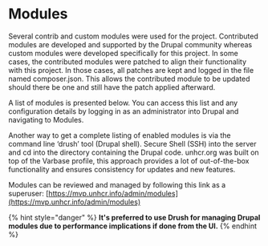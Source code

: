 # Modules

Several contrib and custom modules were used for the project. Contributed modules are developed and supported by the Drupal community whereas custom modules were developed specifically for this project. In some cases, the contributed modules were patched to align their functionality with this project. In those cases, all patches are kept and logged in the file named composer.json. This allows the contributed module to be updated should there be one and still have the patch applied afterward.

A list of modules is presented below. You can access this list and any configuration details by logging in as an administrator into Drupal and navigating to Modules.

Another way to get a complete listing of enabled modules is via the command line ‘drush’ tool (Drupal shell). Secure Shell (SSH) into the server and cd into the directory containing the Drupal code. unhcr.org was built on top of the Varbase profile, this approach provides a lot of out-of-the-box functionality and ensures consistency for updates and new features.

Modules can be reviewed and managed by following this link as a superuser: [https://mvp.unhcr.info/admin/modules](https://mvp.unhcr.info/admin/modules)

{% hint style="danger" %}
**It's preferred to use Drush for managing Drupal modules due to performance implications if done from the UI.**
{% endhint %}
